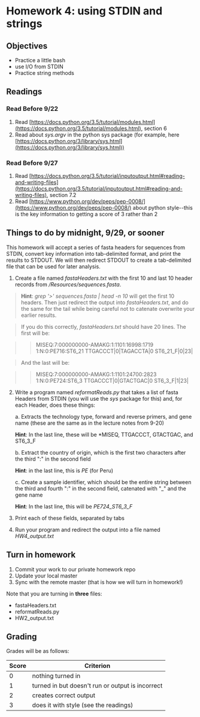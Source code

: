 # Homework 4: using STDIN and strings
## Objectives ##

* Practice a little bash
* use I/O from STDIN
* Practice string methods
## Readings ##

### Read Before 9/22 ###
1. Read [https://docs.python.org/3.5/tutorial/modules.html](https://docs.python.org/3.5/tutorial/modules.html), section 6
2. Read about *sys.argv* in the python sys package (for example, here [https://docs.python.org/3/library/sys.html](https://docs.python.org/3/library/sys.html))
### Read Before 9/27 ###
1. Read [https://docs.python.org/3.5/tutorial/inputoutput.html#reading-and-writing-files](https://docs.python.org/3.5/tutorial/inputoutput.html#reading-and-writing-files), section 7.2
2. Read [https://www.python.org/dev/peps/pep-0008/](https://www.python.org/dev/peps/pep-0008/) about python style--this is the key information to getting a score of 3 rather than 2
## Things to do by midnight, **9/29**, or sooner
This homework will accept a series of fasta headers for sequences from STDIN, convert key information into tab-delimited format, and print the results to STDOUT. We will then redirect STDOUT to create a tab-delimited file that can be used for later analysis.

1. Create a file named *fastaHeaders.txt* with the first 10 and last 10 header records from *<Homework>/Resources/sequences.fasta*. 

>**Hint**: *grep '>' sequences.fasta | head -n 10* will get the first 10 headers. Then just redirect the output into *fastaHeaders.txt*, and do the same for the tail while being careful not to catenate overwrite your earlier results. 

>If you do this correctly, *fastaHeaders.txt* should have 20 lines. The first will be: 

>>MISEQ:7:000000000-AMAKG:1:1101:16998:1719 1:N:0:PE716:ST6_21 TTGACCCT|0|TAGACCTA|0 ST6_21_F|0|23|

>And the last will be: 

>>MISEQ:7:000000000-AMAKG:1:1101:24700:2823 1:N:0:PE724:ST6_3 TTGACCCT|0|GTACTGAC|0 ST6_3_F|1|23|

2. Write a program named *reformatReads.py* that takes a list of fasta Headers from STDIN (you will use the *sys* package for this) and, for each Header, does these things:

	a. Extracts the technology type, forward and reverse primers,  and gene name (these are the same as in the lecture notes from 9-20)

	**Hint**: In the last line, these will be *MISEQ, TTGACCCT, GTACTGAC, and ST6_3_F

	b. Extract the country of origin, which is the first two characters after the third ":" in the second field

	**Hint**: in the last line, this is *PE* (for Peru)

	c. Create a sample identifier, which should be the entire string between the third and fourth ":" in the second field, catenated with "_" and the gene name
	
	**Hint**: In the last line, this will be *PE724_ST6_3_F*

3. Print each of these fields, separated by tabs

4. Run your program and redirect the output into a file named *HW4_output.txt*

## Turn in homework
1. Commit your work to our private homework repo
2. Update your local master
3. Sync with the remote master (that is how we will turn in homework!)

Note that you are turning in **three** files:

* fastaHeaders.txt 
* reformatReads.py
* HW2_output.txt


## Grading
Grades will be as follows:

Score | Criterion
------- | ------------------------
0        | nothing turned in
1        | turned in but doesn't run or output is incorrect
2	| creates correct output
3	| does it with style (see the readings)